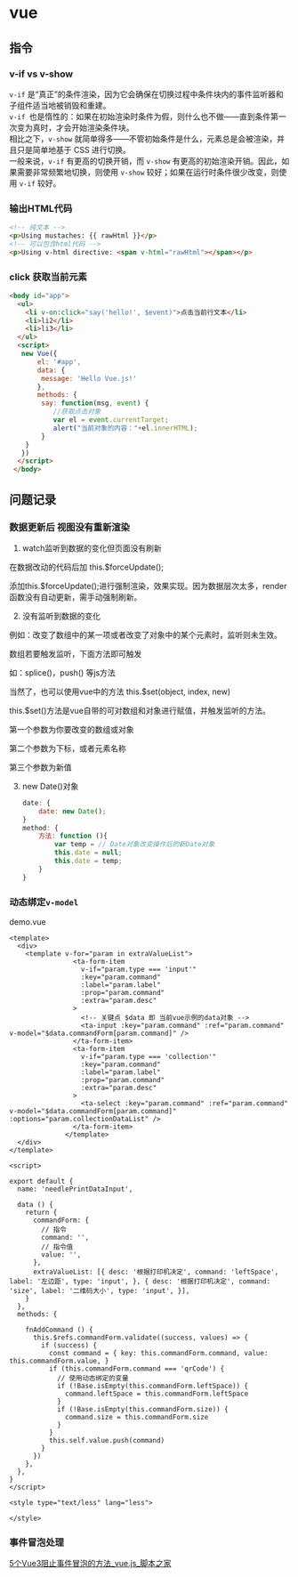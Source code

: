 # vue

## 指令

### v-if vs v-show

`v-if` 是“真正”的条件渲染，因为它会确保在切换过程中条件块内的事件监听器和子组件适当地被销毁和重建。  
`v-if `也是惰性的：如果在初始渲染时条件为假，则什么也不做——直到条件第一次变为真时，才会开始渲染条件块。  
相比之下，`v-show` 就简单得多——不管初始条件是什么，元素总是会被渲染，并且只是简单地基于 CSS 进行切换。  
一般来说，`v-if` 有更高的切换开销，而 `v-show` 有更高的初始渲染开销。因此，如果需要非常频繁地切换，则使用 `v-show` 较好；如果在运行时条件很少改变，则使用 `v-if` 较好。

### 输出HTML代码
```html
<!-- 纯文本 -->
<p>Using mustaches: {{ rawHtml }}</p>
<!-- 可以包含html代码 -->
<p>Using v-html directive: <span v-html="rawHtml"></span></p>
```

### click 获取当前元素
```html
<body id="app">
  <ul>
    <li v-on:click="say('hello!', $event)">点击当前行文本</li>
    <li>li2</li>
    <li>li3</li>
  </ul>
  <script>
   new Vue({
       el: '#app',
       data: {
        message: 'Hello Vue.js!'
       },
       methods: {
        say: function(msg, event) {
           //获取点击对象      
           var el = event.currentTarget;
           alert("当前对象的内容："+el.innerHTML);
        }
    }
   })
  </script>
 </body>
```



## 问题记录

### 数据更新后 视图没有重新渲染

1. watch监听到数据的变化但页面没有刷新

在数据改动的代码后加  this.$forceUpdate();

添加this.$forceUpdate();进行强制渲染，效果实现。因为数据层次太多，render函数没有自动更新，需手动强制刷新。



2. 没有监听到数据的变化

例如：改变了数组中的某一项或者改变了对象中的某个元素时，监听则未生效。

数组若要触发监听，下面方法即可触发

如：splice()，push() 等js方法

当然了，也可以使用vue中的方法 this.$set(object, index, new)

this.$set()方法是vue自带的可对数组和对象进行赋值，并触发监听的方法。

第一个参数为你要改变的数组或对象

第二个参数为下标，或者元素名称

第三个参数为新值



3. new Date()对象

   ```javascript
   date: {
       date: new Date();
   }
   method: {
       方法: function (){
           var temp = // Date对象改变操作后的新Date对象
           this.date = null;
           this.date = temp;
       }
   }
   ```




### 动态绑定`v-model`

demo.vue

```vue
<template>
  <div>
    <template v-for="param in extraValueList">
                <ta-form-item
                  v-if="param.type === 'input'"
                  :key="param.command"
                  :label="param.label"
                  :prop="param.command"
                  :extra="param.desc"
                >
                  <!-- 关键点 $data 即 当前vue示例的data对象 -->
                  <ta-input :key="param.command" :ref="param.command" v-model="$data.commandForm[param.command]" />
                </ta-form-item>
                <ta-form-item
                  v-if="param.type === 'collection'"
                  :key="param.command"
                  :label="param.label"
                  :prop="param.command"
                  :extra="param.desc"
                >
                  <ta-select :key="param.command" :ref="param.command" v-model="$data.commandForm[param.command]" :options="param.collectionDataList" />
                </ta-form-item>
              </template>
  </div>
</template>

<script>

export default {
  name: 'needlePrintDataInput',

  data () {
    return {
      commandForm: {
        // 指令
        command: '',
        // 指令值
        value: '',
      },
      extraValueList: [{ desc: '根据打印机决定', command: 'leftSpace', label: '左边距', type: 'input', }, { desc: '根据打印机决定', command: 'size', label: '二维码大小', type: 'input', }],
    }
  },
  methods: {
    
    fnAddCommand () {
      this.$refs.commandForm.validate((success, values) => {
        if (success) {
          const command = { key: this.commandForm.command, value: this.commandForm.value, }
          if (this.commandForm.command === 'qrCode') {
            // 使用动态绑定的变量
            if (!Base.isEmpty(this.commandForm.leftSpace)) {
              command.leftSpace = this.commandForm.leftSpace
            }
            if (!Base.isEmpty(this.commandForm.size)) {
              command.size = this.commandForm.size
            }
          }
          this.self.value.push(command)
        }
      })
    },
  },
}
</script>

<style type="text/less" lang="less">

</style>

```



### 事件冒泡处理

[5个Vue3阻止事件冒泡的方法_vue.js_脚本之家](https://www.jb51.net/javascript/331652pbt.htm)
